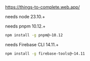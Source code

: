 https://things-to-complete.web.app/

needs node 23.10.+

needs pnpm 10.12.+
```bash
npm install -g pnpm@~10.12
```

needs Firebase CLI 14.11.+
```bash
npm install -g firebase-tools@~14.11
```